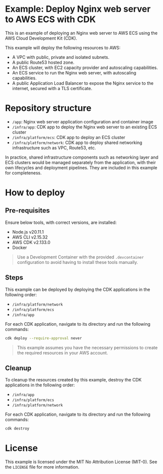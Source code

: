 # Example: Deploy Nginx web server to AWS ECS with CDK

This is an example of deploying an Nginx web server to AWS ECS using the AWS Cloud Development Kit (CDK).

This example will deploy the following resources to AWS:
- A VPC with public, private and isolated subnets.
- A public Route53 hosted zone.
- An ECS cluster, with EC2 capacity provider and autoscaling capabilities.
- An ECS service to run the Nginx web server, with autoscaling capabilities.
- A public Application Load Balancer to expose the Nginx service to the internet, secured with a TLS certificate.

# Repository structure

- `/app`: Nginx web server application configuration and container image
- `/infra/app`: CDK app to deploy the Nginx web server to an existing ECS cluster
- `/infra/platform/ecs`: CDK app to deploy an ECS cluster
- `/infra/platform/network`: CDK app to deploy shared networking infrastructure such as VPC, Route53, etc.

In practice, shared infrastructure components such as networking layer and ECS clusters would be managed separately from the application, with their own lifecycles and deployment pipelines. They are included in this example for completeness.

# How to deploy

## Pre-requisites

Ensure below tools, with correct versions, are installed:

- Node.js v20.11.1
- AWS CLI v2.15.32
- AWS CDK v2.133.0
- Docker

> Use a Development Container with the provided `.devcontainer` configuration to avoid having to install these tools manually.

## Steps

This example can be deployed by deploying the CDK applications in the following order:

- `/infra/platform/network`
- `/infra/platform/ecs`
- `/infra/app`

For each CDK application, navigate to its directory and run the following commands:

```bash
cdk deploy --require-approval never
```

> This example assumes you have the necessary permissions to create the required resources in your AWS account.

## Cleanup

To cleanup the resources created by this example, destroy the CDK applications in the following order:

- `/infra/app`
- `/infra/platform/ecs`
- `/infra/platform/network`

For each CDK application, navigate to its directory and run the following commands:

```bash
cdk destroy
```

# License

This example is licensed under the MIT No Attribution License (MIT-0). See the `LICENSE` file for more information.
